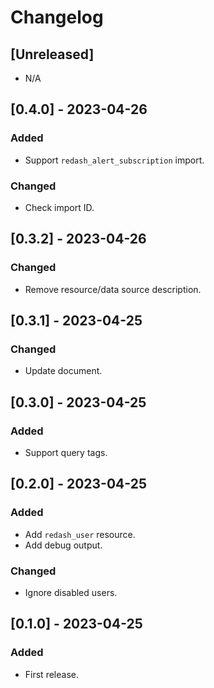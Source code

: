 # Changelog

## [Unreleased]

* N/A

## [0.4.0] - 2023-04-26

### Added

* Support `redash_alert_subscription` import.

### Changed

* Check import ID.

## [0.3.2] - 2023-04-26

### Changed

* Remove resource/data source description.

## [0.3.1] - 2023-04-25

### Changed

* Update document.

## [0.3.0] - 2023-04-25

### Added

* Support query tags.

## [0.2.0] - 2023-04-25

### Added

* Add `redash_user` resource.
* Add debug output.

### Changed

* Ignore disabled users.

## [0.1.0] - 2023-04-25

### Added

- First release.

<!-- cf. https://keepachangelog.com/ -->
